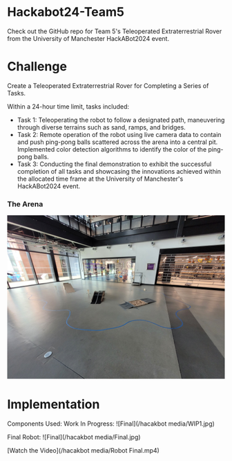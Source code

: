 # Hackabot24-Team5
Check out the GitHub repo for Team 5's Teleoperated Extraterrestrial Rover from the University of Manchester HackABot2024 event.

# Challenge
Create a Teleoperated Extraterrestrial Rover for Completing a Series of Tasks. 

Within a 24-hour time limit, tasks included:

- Task 1: Teleoperating the robot to follow a designated path, maneuvering through diverse terrains such as sand, ramps, and bridges.
- Task 2: Remote operation of the robot using live camera data to contain and push ping-pong balls scattered across the arena into a central pit. Implemented color detection algorithms to identify the color of the ping-pong balls.
- Task 3: Conducting the final demonstration to exhibit the successful completion of all tasks and showcasing the innovations achieved within the allocated time frame at the University of Manchester's HackABot2024 event.

### The Arena
<img src="https://github.com/AdarshKaran/Hackabot24-Team5/blob/main/hacakbot%20media/Arena.jpg?raw=true" width="800">



# Implementation

Components Used:
Work In Progress:
![Final](/hacakbot media/WIP1.jpg)

Final Robot:
![Final](/hacakbot media/Final.jpg)

[Watch the Video](/hacakbot media/Robot Final.mp4)
